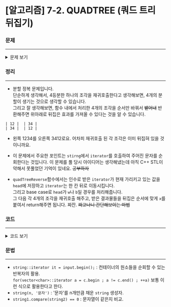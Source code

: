 # [알고리즘] 7-2. QUADTREE (쿼드 트리 뒤집기)

### 문제
___

<details>
<summary>문제 보기</summary>

[Algospot Link : QUADTREE](https://algospot.com/judge/problem/read/QUADTREE)  

**문제**  

![쿼드 트리 뒤집기](http://algospot.com/media/judge-attachments/0cafdb9ffa8ace4fb8315949d25d2fb3/quadtree.png)  

대량의 좌표 데이터를 메모리 안에 압축해 저장하기 위해 사용하는 여러 기법 중 쿼드 트리(quad tree)란 것이 있습니다. 주어진 공간을 항상 4개로 분할해 재귀적으로 표현하기 때문에 쿼드 트리라는 이름이 붙었는데, 이의 유명한 사용처 중 하나는 검은 색과 흰 색밖에 없는 흑백 그림을 압축해 표현하는 것입니다. 쿼드 트리는 `2^N × 2^N` 크기의 흑백 그림을 다음과 같은 과정을 거쳐 문자열로 압축합니다.  

* 이 그림의 모든 픽셀이 검은 색일 경우 이 그림의 쿼드 트리 압축 결과는 그림의 크기에 관계없이 `b`가 됩니다.  
* 이 그림의 모든 픽셀이 흰 색일 경우 이 그림의 쿼드 트리 압축 결과는 그림의 크기에 관계없이 `w`가 됩니다.  
* 모든 픽셀이 같은 색이 아니라면, 쿼드 트리는 이 그림을 가로 세로로 각각 2등분해 4개의 조각으로 쪼갠 뒤 각각을 쿼드 트리 압축합니다. 이때 전체 그림의 압축 결과는 `x(왼쪽 위 부분의 압축 결과)(오른쪽 위 부분의 압축 결과)(왼쪽 아래 부분의 압축 결과)(오른쪽 아래 부분의 압축 결과)`가 됩니다. 예를 들어 `그림 (a)`의 왼쪽 위 4분면은 `xwwwb`로 압축됩니다.  

`그림 (a)`와 `그림 (b)`는 `16×16` 크기의 예제 그림을 쿼드 트리가 어떻게 분할해 압축하는지를 보여줍니다. 이때 전체 그림의 압축 결과는 `xxwww bxwxw bbbww xxxww bbbww wwbb`가 됩니다.  

쿼드 트리로 압축된 흑백 그림이 주어졌을 때, 이 그림을 상하로 뒤집은 그림 을 쿼드 트리 압축해서 출력하는 프로그램을 작성하세요.  

**입력**  

첫 줄에 테스트 케이스의 개수 `C (C≤50)`가 주어집니다. 그 후 `C`줄에 하나씩 쿼드 트리로 압축한 그림이 주어집니다. 모든 문자열의 길이는 1,000 이하이며, 원본 그림의 크기는 2^20 × 2^20 을 넘지 않습니다.  

**출력**  

각 테스트 케이스당 한 줄에 주어진 그림을 상하로 뒤집은 결과를 쿼드 트리 압축해서 출력합니다.  

**예제 입력**  
```
4
w
xbwwb
xbwxwbbwb
xxwwwbxwxwbbbwwxxxwwbbbwwwwbb
```  

**예제 출력**  
```
w
xwbbw
xxbwwbbbw
xxwbxwwxbbwwbwbxwbwwxwwwxbbwb
```
</details>

### 정리
___
* 분할 정복 문제입니다.  
단순하게 생각해서, 4등분한 하나의 조각을 재귀호출한다고 생각해보면, 4개의 분할이 생기는 것으로 생각할 수 있습니다.  
그리고 잘 생각해보면, 함수 내에서 처리한 4개의 조각을 순서만 바꿔서 ~~뱉어내~~ 반환해주면 위아래로 뒤집은 효과를 가져올 수 있다는 것을 알 수 있습니다.  
```
| 12 |	| 34 |
| 34 |	| 12 |
```
* 왼쪽 1234를 오른쪽 3412로요. 어차피 재귀호출 된 각 조각은 이미 뒤집혀 있을 것이니까요.  

* 이 문제에서 주요한 포인트는 `stirng`에서 `iterator`를 호출하여 주어진 문자를 순회한다는 것입니다. 이 문제를 풀 당시 아이디어는 생각해냈는데 아직 C++ STL이 약해서 못풀었던 기억이 있네요. ~~공부하자~~  

* `quadTreeReverse`함수에서는 인수로 받은 `iterator`가 현재 가리키고 있는 값을 `head`에 저장하고 `iterator`는 한 칸 뒤로 이동시킵니다.  
그리고 base case로 `head`가 `w`나 `b`일 경우를 처리해줍니다.  
그 다음 각 4개의 조각을 재귀호출 해주고, 받은 결과물들을 뒤집은 순서에 맞게 `x`를 붙여서 return해주면 됩니다. 짜잔. ~~짜고나니 간단해보이는 마법~~  

### 코드
___

<details>
<summary>코드 보기</summary>

[Github Link](https://github.com/wbluke/Algorithm_PS/blob/master/CH07/CH07/QUADTREE.cpp)

```cpp
/* QUADTREE.cpp */
#include<iostream>
#include<vector>
#include<string>
using namespace std;

string quadTreeReverse(string::iterator &it) {
	char head = *it;
	it++;

	//base case
	if (head == 'w' || head == 'b') return string(1, head);

	string upLeft = quadTreeReverse(it);
	string upRight = quadTreeReverse(it);
	string downLeft = quadTreeReverse(it);
	string downRight = quadTreeReverse(it);
	return string("x") + downLeft + downRight + upLeft + upRight;
}

int main(void) {

	int num;
	cin >> num;
	for (int a = 0; a < num; a++) {

		string input;
		cin >> input;
		
		string::iterator it = input.begin();
		cout << quadTreeReverse(it) << endl;

	}
	return 0;
}
```
</details>

### 문법
___
- `string::iterator it = input.begin();` : 컨테이너의 원소들을 순회할 수 있는 반복자의 활용.  
`for(vector<char>::iterator a = c.begin ; a != c.end() ; ++a)` 보통 이런 식으로 활용한다고 한다.  
- `string(n, '문자')` : '문자'를 n개만큼 채운 `string` 생성자.  
- `string1.compare(string2) == 0` : 문자열이 같은지 비교.
